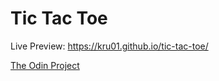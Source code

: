 # Tic Tac Toe
Live Preview: https://kru01.github.io/tic-tac-toe/

[The Odin Project](https://www.theodinproject.com/paths/full-stack-javascript/courses/javascript/lessons/tic-tac-toe)
